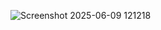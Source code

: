 ![Screenshot 2025-06-09 121218](https://github.com/user-attachments/assets/360da485-4d1a-4573-a586-986f0ab9a9af)

